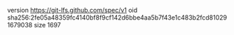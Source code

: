 version https://git-lfs.github.com/spec/v1
oid sha256:2fe05a48359fc4140bf8f9cf142d6bbe4aa5b7f43e1c483b2fcd810291679038
size 1697
